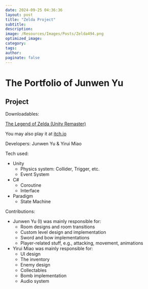 ```yaml
---
date: 2024-09-25 04:36:36
layout: post
title: "Zelda Project"
subtitle:
description:
image: /Resources/Images/Posts/Zelda494.png
optimized_image:
category:
tags:
author:
paginate: false
---
```


# The Portfolio of Junwen Yu

## Project

Downloadables:

[The Legend of Zelda (Unity Remaster)](https://drive.google.com/file/d/1thfFcPSA5NB25JqMlbgjRrlPigIFuF3o/view?usp=drive_link)

You may also play it at [itch.io](https://anemocider.itch.io/zelda-remaster)

Developers: Junwen Yu & Yirui Miao

Tech used:

- Unity
    - Physics system: Collider, Trigger, etc.
    - Event System
- C#
    - Coroutine
    - Interface
- Paradigm
    - State Machine


Contributions:

- Junwen Yu (I) was mainly responsible for:
    - Room designs and room transitions
    - Custom level design and implementation
    - Sword and bow implementations
    - Player-related stuff, e.g., attacking, movement, animations
- Yirui Miao was mainly responsible for:
    - UI design
    - The inventory
    - Enemy design
    - Collectables
    - Bomb implementation
    - Audio system